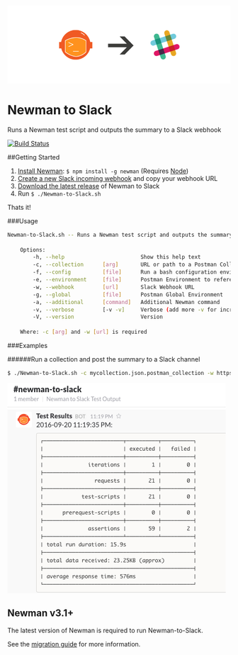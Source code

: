 <img src="newman-slack.png" />

# Newman to Slack
Runs a Newman test script and outputs the summary to a Slack webhook 

[![Build Status](https://travis-ci.org/cameronoxley/Newman-to-Slack.svg?branch=master)](https://travis-ci.org/cameronoxley/Newman-to-Slack)

##Getting Started

1. [Install Newman](https://github.com/postmanlabs/newman): ```$ npm install -g newman``` (Requires [Node](https://nodejs.org/en/download/package-manager/))
2. [Create a new Slack incoming webhook](https://my.slack.com/services/new/incoming-webhook/) and copy your webhook URL
3. [Download the latest release](https://github.com/cameronoxley/Newman-to-Slack/releases) of Newman to Slack
4. Run `$ ./Newman-to-Slack.sh`

Thats it!

###Usage

```bash
Newman-to-Slack.sh -- Runs a Newman test script and outputs the summary to a Slack webhook

    Options:
        -h, --help                        Show this help text
        -c, --collection      [arg]       URL or path to a Postman Collection
        -f, --config          [file]      Run a bash configuration environment (overwrites passed args)
        -e, --environment     [file]      Postman Environment to reference
        -w, --webhook         [url]       Slack Webhook URL
        -g, --global          [file]      Postman Global Environment
        -a, --additional      [command]   Additional Newman command
        -v, --verbose         [-v -v]     Verbose (add more -v for increased verbosity)
        -V, --version                     Version

    Where: -c [arg] and -w [url] is required
```

###Examples

######Run a collection and post the summary to a Slack channel

```bash
$ ./Newman-to-Slack.sh -c mycollection.json.postman_collection -w https://hooks.slack.com/services/url
```

<img src="newman-slack-output.png" />

## Newman v3.1+

The latest version of Newman is required to run Newman-to-Slack.

See the [migration guide](https://github.com/postmanlabs/newman/blob/develop/MIGRATION.md) for more information.
